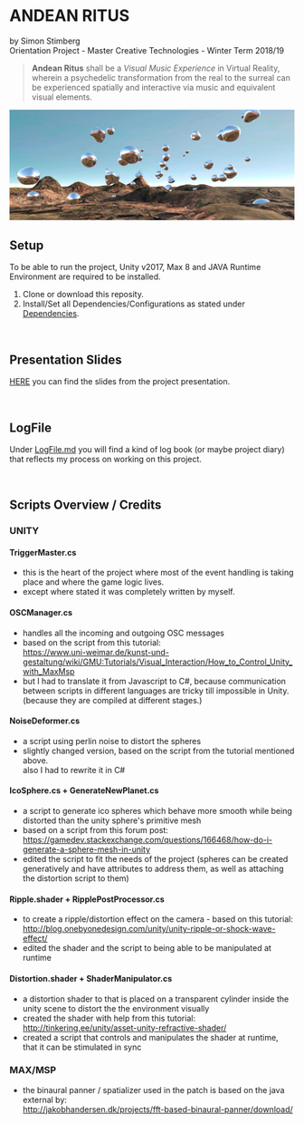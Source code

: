 # ANDEAN RITUS
by Simon Stimberg  
Orientation Project - Master Creative Technologies - Winter Term 2018/19


> **Andean Ritus** shall be a *Visual Music Experience* in Virtual Reality, wherein a psychedelic transformation from the real to the surreal can be experienced spatially and interactive via music and equivalent visual elements.

![Andean Ritus Screenshot](AR-screenshot.jpg "Andean Ritus Screenshot")


## Setup
To be able to run the project, Unity v2017, Max 8 and JAVA Runtime Environment are required to be installed.  
1. Clone or download this reposity.
2. Install/Set all Dependencies/Configurations as stated under [Dependencies](Dependencies/).  

<br>

## Presentation Slides
[HERE](PresentationSlides_Simon.pdf) you can find the slides from the project presentation.

<br>

## LogFile
Under [LogFile.md](LogFile.md) you will find a kind of log book (or maybe project diary) that reflects my process on working on this project.

<br>

## Scripts Overview / Credits

### UNITY

#### TriggerMaster.cs
* this is the heart of the project where most of the event handling is taking place and where the game logic lives.  
*  except where stated it was completely written by myself. 

#### OSCManager.cs
* handles all the incoming and outgoing OSC messages  
* based on the script from this tutorial:  
  https://www.uni-weimar.de/kunst-und-gestaltung/wiki/GMU:Tutorials/Visual_Interaction/How_to_Control_Unity_with_MaxMsp  
* but I had to translate it from Javascript to C#, because communication between scripts in different languages are tricky till impossible in Unity. (because they are compiled at different stages.)  

#### NoiseDeformer.cs
* a script using perlin noise to distort the spheres  
* slightly changed version, based on the script from the tutorial mentioned above.  
  also I had to rewrite it in C#

#### IcoSphere.cs + GenerateNewPlanet.cs
* a script to generate ico spheres which behave more smooth while being distorted than the unity sphere's primitive mesh  
* based on a script from this forum post:  
  https://gamedev.stackexchange.com/questions/166468/how-do-i-generate-a-sphere-mesh-in-unity  
* edited the script to fit the needs of the project (spheres can be created generatively and have attributes to address them, as well as attaching the distortion script to them)

#### Ripple.shader + RipplePostProcessor.cs
* to create a ripple/distortion effect on the camera - based on this tutorial:  
  http://blog.onebyonedesign.com/unity/unity-ripple-or-shock-wave-effect/  
* edited the shader and the script to being able to be manipulated at runtime

#### Distortion.shader + ShaderManipulator.cs
* a distortion shader to that is placed on a transparent cylinder inside the unity scene to distort the the environment visually  
* created the shader with help from this tutorial:  
  http://tinkering.ee/unity/asset-unity-refractive-shader/  
* created a script that controls and manipulates the shader at runtime, that it can be stimulated in sync

### MAX/MSP
* the binaural panner / spatializer used in the patch is based on the java external by:  
  http://jakobhandersen.dk/projects/fft-based-binaural-panner/download/